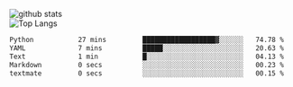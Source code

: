![github stats](https://github-readme-stats.vercel.app/api?username=AndreFerreira5&show_icons=true&theme=dark&count_private=true)
<br>
![Top Langs](https://github-readme-stats.vercel.app/api/top-langs/?username=AndreFerreira5&layout=compact&theme=dark)
<br>
<!--START_SECTION:waka-->

```txt
Python           27 mins         ██████████████████▓░░░░░░   74.78 %
YAML             7 mins          █████░░░░░░░░░░░░░░░░░░░░   20.63 %
Text             1 min           █░░░░░░░░░░░░░░░░░░░░░░░░   04.13 %
Markdown         0 secs          ░░░░░░░░░░░░░░░░░░░░░░░░░   00.23 %
textmate         0 secs          ░░░░░░░░░░░░░░░░░░░░░░░░░   00.15 %
```

<!--END_SECTION:waka-->
